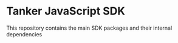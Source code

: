 # Tanker JavaScript SDK

This repository contains the main SDK packages and their internal dependencies
